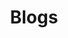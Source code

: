 ---
layout: page
title: Blogs
description: Have questions? I have answers.
background: '/img/bg-contact.jpg'
form: true
---